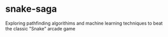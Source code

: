 # snake-saga
Exploring pathfinding algorithims and machine learning techniques to beat the classic "Snake" arcade game
